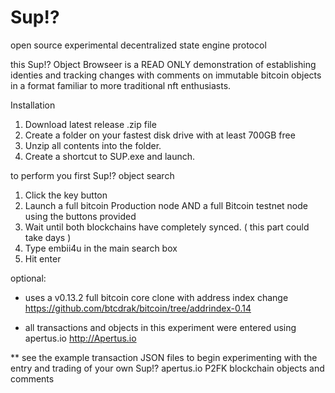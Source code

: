 # Sup!? 
open source experimental decentralized state engine protocol

this Sup!? Object Browseer is a READ ONLY demonstration of establishing identies and tracking changes with comments on immutable bitcoin objects in a format familiar to more traditional nft enthusiasts.

Installation 
1. Download latest release .zip file
2. Create a folder on your fastest disk drive with at least 700GB free
3. Unzip all contents into the folder.
4. Create a shortcut to SUP.exe and launch.


to perform you first Sup!? object search

1. Click the key button
2. Launch a full bitcoin Production node AND a full Bitcoin testnet node using the buttons provided
3. Wait until both blockchains have completely synced.  ( this part could take days )
4. Type embii4u in the main search box
5. Hit enter


optional:


* uses a v0.13.2 full bitcoin core clone with address index change  https://github.com/btcdrak/bitcoin/tree/addrindex-0.14

* all transactions and objects in this experiment were entered using apertus.io  http://Apertus.io 

** see the example transaction JSON files to begin experimenting with the entry and trading of your own Sup!? apertus.io P2FK blockchain objects and comments
